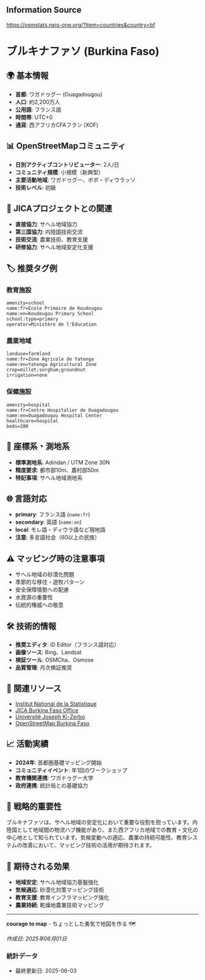 ## Information Source
https://osmstats.neis-one.org/?item=countries&country=bf

# ブルキナファソ (Burkina Faso)

## 🌍 基本情報
- **首都**: ワガドゥグー (Ouagadougou)
- **人口**: 約2,200万人
- **公用語**: フランス語
- **時間帯**: UTC+0
- **通貨**: 西アフリカCFAフラン (XOF)

## 📊 OpenStreetMapコミュニティ
- **日別アクティブコントリビューター**: 2人/日
- **コミュニティ規模**: 小規模（新興型）
- **主要活動地域**: ワガドゥグー、ボボ・ディウラッソ
- **技術レベル**: 初級

## 🤝 JICAプロジェクトとの関連
- **直接協力**: サヘル地域協力
- **第三国協力**: 内陸国技術交流
- **技術交流**: 農業技術、教育支援
- **研修協力**: サヘル地域安定化支援

## 🏷️ 推奨タグ例

### 教育施設
```
amenity=school
name:fr=École Primaire de Koudougou
name:en=Koudougou Primary School
school:type=primary
operator=Ministère de l'Éducation
```

### 農業地域
```
landuse=farmland
name:fr=Zone Agricole de Yatenga
name:en=Yatenga Agricultural Zone
crop=millet;sorghum;groundnut
irrigation=none
```

### 保健施設
```
amenity=hospital
name:fr=Centre Hospitalier de Ouagadougou
name:en=Ouagadougou Hospital Center
healthcare=hospital
beds=200
```

## 📍 座標系・測地系
- **標準測地系**: Adindan / UTM Zone 30N
- **精度要求**: 都市部10m、農村部50m
- **特記事項**: サヘル地域測地系

## 🌐 言語対応
- **primary**: フランス語 (`name:fr`)
- **secondary**: 英語 (`name:en`)
- **local**: モレ語・ディウラ語など現地語
- **注意**: 多言語社会（60以上の民族）

## ⚠️ マッピング時の注意事項
- サヘル地域の砂漠化問題
- 季節的な移住・遊牧パターン
- 安全保障情勢への配慮
- 水資源の重要性
- 伝統的権威への敬意

## 🛠️ 技術的情報
- **推奨エディタ**: iD Editor（フランス語対応）
- **画像ソース**: Bing、Landsat
- **検証ツール**: OSMCha、Osmose
- **品質管理**: 月次検証推奨

## 🔗 関連リソース
- [Institut National de la Statistique](http://www.insd.bf/)
- [JICA Burkina Faso Office](https://www.jica.go.jp/)
- [Université Joseph Ki-Zerbo](https://www.ujkz.bf/)
- [OpenStreetMap Burkina Faso](https://www.openstreetmap.org/)

## 📈 活動実績
- **2024年**: 首都圏基礎マッピング開始
- **コミュニティイベント**: 年1回のワークショップ
- **教育機関連携**: ワガドゥグー大学
- **政府連携**: 統計局との基礎協力

## 🎯 戦略的重要性
ブルキナファソは、サヘル地域の安定化において重要な役割を担っています。内陸国として地域間の物流ハブ機能があり、また西アフリカ地域での教育・文化の中心地として知られています。気候変動への適応、農業の持続可能性、教育システムの改善において、マッピング技術の活用が期待されます。

## 🌟 期待される効果
- **地域安定**: サヘル地域協力基盤強化
- **気候適応**: 砂漠化対策マッピング技術
- **教育支援**: 教育インフラマッピング強化
- **農業持続**: 乾燥地農業技術マッピング

---

**courage to map** - ちょっとした勇気で地図を作る 🗺️

*作成日: 2025年06月01日*

### 統計データ
- 最終更新日: 2025-06-03
